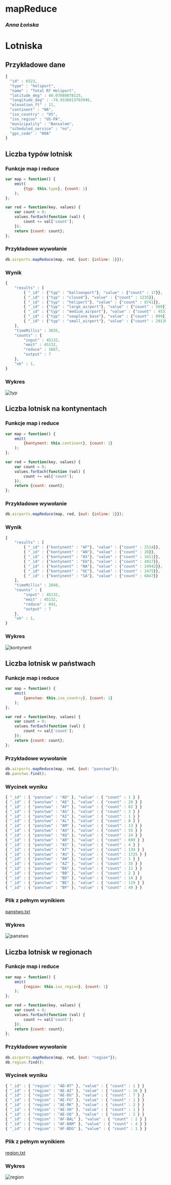 # mapReduce

### *Anna Łońska*

# Lotniska

## Przykładowe dane

```js
{
  "id" : 6523,
  "type" : "heliport",
  "name" : "Total Rf Heliport",
  "latitude_deg" : 40.07080078125,
  "longitude_deg" : -74.9336013793945,
  "elevation_ft" : 11,
  "continent" : "NA",
  "iso_country" : "US",
  "iso_region" : "US-PA",
  "municipality" : "Bensalem",
  "scheduled_service" : "no",
  "gps_code" : "00A"
}
```

## Liczba typów lotnisk

### Funkcje map i reduce

```js
var map = function() {
	emit(
		{typ: this.type}, {count: 1}
	);
};

var red = function(key, values) {
	var count = 0;
	values.forEach(function (val) {
		count += val['count'];
	});
	return {count: count};
};
```

### Przykładowe wywołanie

```js
db.airports.mapReduce(map, red, {out: {inline: 1}});
```

### Wynik

```js
{
	"results" : [
		{ "_id" : {"typ" : "balloonport"}, "value" : {"count" : 17}}, 
		{ "_id" : {"typ" : "closed"}, "value" : {"count" : 1235}},
		{ "_id" : {"typ" : "heliport"}, "value" : {"count" : 8741}},
		{ "_id" : {"typ" : "large_airport"}, "value" : {"count" : 569}},
		{ "_id" : {"typ" : "medium_airport"}, "value" : {"count" : 4533}},
		{ "_id" : {"typ" : "seaplane_base"}, "value" : {"count" : 899}},
		{ "_id" : {"typ" : "small_airport"}, "value" : {"count" : 29138}}
	],
	"timeMillis" : 3035,
	"counts" : {
		"input" : 45132,
		"emit" : 45132,
		"reduce" : 1667,
		"output" : 7
	},
	"ok" : 1,
}
```

### Wykres

![typ](https://raw.github.com/Iskratgz/map-reduce/master/images/alonska/typ.png)

## Liczba lotnisk na kontynentach

### Funkcje map i reduce

```js
var map = function() {
	emit(
		{kontynent: this.continent}, {count: 1}
	);
};

var red = function(key, values) {
	var count = 0;
	values.forEach(function (val) {
		count += val['count'];
	});
	return {count: count};
};
```

### Przykładowe wywołanie

```js
db.airports.mapReduce(map, red, {out: {inline: 1}});
```

### Wynik

```js
{
	"results" : [
		{ "_id" : {"kontynent" : "AF"}, "value" : {"count" : 2514}},
		{ "_id" : {"kontynent" : "AN"}, "value" : {"count" : 26}},
		{ "_id" : {"kontynent" : "AS"}, "value" : {"count" : 3411}},
		{ "_id" : {"kontynent" : "EU"}, "value" : {"count" : 4917}},
		{ "_id" : {"kontynent" : "NA"}, "value" : {"count" : 24942}},
		{ "_id" : {"kontynent" : "OC"}, "value" : {"count" : 2475}},
		{ "_id" : {"kontynent" : "SA"}, "value" : {"count" : 6847}}
	],
	"timeMillis" : 2848,
	"counts" : {
		"input" : 45132,
		"emit" : 45132,
		"reduce" : 841,
		"output" : 7
	},
	"ok" : 1,
}
```

### Wykres

![kontynent](https://raw.github.com/Iskratgz/map-reduce/master/images/alonska/kontynent.png)

## Liczba lotnisk w państwach

### Funkcje map i reduce

```js
var map = function() {
	emit(
		{panstwo: this.iso_country}, {count: 1}
	);
};

var red = function(key, values) {
	var count = 0;
	values.forEach(function (val) {
		count += val['count'];
	});
	return {count: count};
};
```

### Przykładowe wywołanie

```js
db.airports.mapReduce(map, red, {out: "panstwo"});
db.panstwo.find();
```

### Wycinek wyniku

```js
{ "_id" : { "panstwo" : "AD" }, "value" : { "count" : 1 } }
{ "_id" : { "panstwo" : "AE" }, "value" : { "count" : 29 } }
{ "_id" : { "panstwo" : "AF" }, "value" : { "count" : 62 } }
{ "_id" : { "panstwo" : "AG" }, "value" : { "count" : 3 } }
{ "_id" : { "panstwo" : "AI" }, "value" : { "count" : 1 } }
{ "_id" : { "panstwo" : "AL" }, "value" : { "count" : 8 } }
{ "_id" : { "panstwo" : "AM" }, "value" : { "count" : 13 } }
{ "_id" : { "panstwo" : "AO" }, "value" : { "count" : 55 } }
{ "_id" : { "panstwo" : "AQ" }, "value" : { "count" : 24 } }
{ "_id" : { "panstwo" : "AR" }, "value" : { "count" : 699 } }
{ "_id" : { "panstwo" : "AS" }, "value" : { "count" : 4 } }
{ "_id" : { "panstwo" : "AT" }, "value" : { "count" : 134 } }
{ "_id" : { "panstwo" : "AU" }, "value" : { "count" : 1725 } }
{ "_id" : { "panstwo" : "AW" }, "value" : { "count" : 1 } }
{ "_id" : { "panstwo" : "AZ" }, "value" : { "count" : 35 } }
{ "_id" : { "panstwo" : "BA" }, "value" : { "count" : 11 } }
{ "_id" : { "panstwo" : "BB" }, "value" : { "count" : 2 } }
{ "_id" : { "panstwo" : "BD" }, "value" : { "count" : 14 } }
{ "_id" : { "panstwo" : "BE" }, "value" : { "count" : 119 } }
{ "_id" : { "panstwo" : "BF" }, "value" : { "count" : 49 } }
```

### Plik z pełnym wynikiem

[panstwo.txt](https://github.com/Iskratgz/map-reduce/blob/master/data/alonska/panstwo.txt)

### Wykres

![panstwo](https://raw.github.com/Iskratgz/map-reduce/master/images/alonska/panstwo.png)

## Liczba lotnisk w regionach

### Funkcje map i reduce

```js
var map = function() {
	emit(
		{region: this.iso_region}, {count: 1}
	);
};

var red = function(key, values) {
	var count = 0;
	values.forEach(function (val) {
		count += val['count'];
	});
	return {count: count};
};
```

### Przykładowe wywołanie

```js
db.airports.mapReduce(map, red, {out: "region"});
db.region.find();
```

### Wycinek wyniku

```js
{ "_id" : { "region" : "AD-07" }, "value" : { "count" : 1 } }
{ "_id" : { "region" : "AE-AZ" }, "value" : { "count" : 16 } }
{ "_id" : { "region" : "AE-DU" }, "value" : { "count" : 7 } }
{ "_id" : { "region" : "AE-FU" }, "value" : { "count" : 1 } }
{ "_id" : { "region" : "AE-RK" }, "value" : { "count" : 2 } }
{ "_id" : { "region" : "AE-SH" }, "value" : { "count" : 1 } }
{ "_id" : { "region" : "AE-UQ" }, "value" : { "count" : 2 } }
{ "_id" : { "region" : "AF-BAL" }, "value" : { "count" : 2 } }
{ "_id" : { "region" : "AF-BAM" }, "value" : { "count" : 4 } }
{ "_id" : { "region" : "AF-BDG" }, "value" : { "count" : 1 } }
```

### Plik z pełnym wynikiem

[region.txt](https://github.com/Iskratgz/map-reduce/blob/master/data/alonska/region.txt)

### Wykres

![region](https://raw.github.com/Iskratgz/map-reduce/master/images/alonska/region.png)

